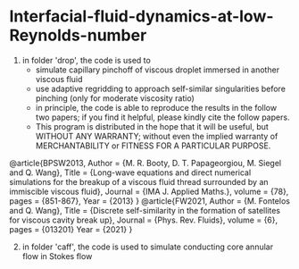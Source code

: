 # Interfacial-fluid-dynamics-at-low-Reynolds-number
1. in folder 'drop', the code is used to 
    * simulate capillary pinchoff of viscous droplet immersed in another viscous fluid
    * use adaptive regridding to approach self-similar singularities before pinching (only for moderate viscosity ratio)
    * in principle, the code is able to reproduce the results in the follow two papers; if you find it helpful, please kindly cite the follow papers.
    * This program is distributed in the hope that it will be useful, but WITHOUT ANY WARRANTY; without even the implied warranty of MERCHANTABILITY or FITNESS FOR A PARTICULAR PURPOSE.

@article{BPSW2013,
Author = {M. R. Booty, D. T. Papageorgiou, M. Siegel and Q. Wang},
Title = {Long-wave equations and direct numerical simulations for the breakup of a viscous fluid thread surrounded by an immiscible viscous fluid},
Journal  = {IMA J. Applied Maths.},
volume = {78},
pages = {851-867},
Year = {2013}
}
@article{FW2021,
Author = {M. Fontelos and Q. Wang},
Title = {Discrete self-similarity in the formation of satellites for viscous cavity break up},
Journal  = {Phys. Rev. Fluids},
volume = {6},
pages = {013201}
Year = {2021}
}



2. in folder 'caff', the code is used to simulate conducting core annular flow in Stokes flow
